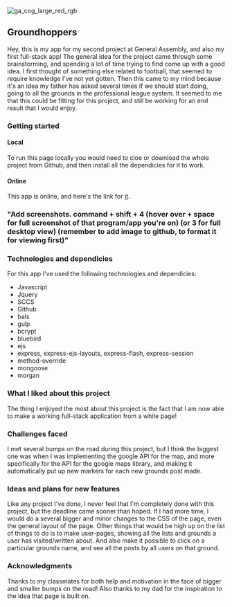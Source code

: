 ![ga_cog_large_red_rgb](https://cloud.githubusercontent.com/assets/40461/8183776/469f976e-1432-11e5-8199-6ac91363302b.png)

## Groundhoppers

Hey, this is my app for my second project at General Assembly, and also my first full-stack app!
The general idea for the project came through some brainstorming, and spending a lot of time trying to find come up with a good idea. I first thought of something else related to football, that seemed to require knowledge I've not yet gotten. Then this came to my mind because it's an idea my father has asked several times if we should start doing, going to all the grounds in the professional league system. 
It seemed to me that this could be fitting for this project, and still be working for an end result that I would enjoy. 

### Getting started
#### Local
To run this page locally you would need to cloe or download the whole project from Github, and then install all the dependicies for it to work.
#### Online
This app is online, and here's the link for [it](https://tranquil-spire-86084.herokuapp.com/).


### "Add screenshots. command + shift + 4 (hover over + space for full screenshot of that program/app you're on) (or 3 for full desktop view) (remember to add image to github, to format it for viewing first)"


### Technologies and dependicies
For this app I've used the following technologies and dependicies:

-	Javascript
- 	Jquery
-  SCCS
-  Github
-  bals
-  gulp
-  bcrypt
-  bluebird
-  ejs
-  express, express-ejs-layouts, express-flash, express-session
-  method-override
-  mongoose
-  morgan


### What I liked about this project
The thing I enjoyed the most about this project is the fact that I am now able to make a working full-stack application from a white page! 

### Challenges faced 
I met several bumps on the road during this project, but I think the biggest one was when I was implementing the google API for the map, and more specifically for the API for the google maps library, and making it automatically put up new markers for each new grounds post made. 


### Ideas and plans for new features
Like any project I've done, I never feel that I'm completely done with this project, but the deadline came sooner than hoped. If I had more time, I would do a several bigger and minor changes to the CSS of the page, even the general layout of the page.
Other things that would be high up on the list of things to do is to make user-pages, showing all the lists and grounds a user has visited/written about. And also make it possible to click on a particular grounds name, and see all the posts by all users on that ground. 

### Acknowledgments
Thanks to my classmates for both help and motivation in the face of bigger and smaller bumps on the road! Also thanks to my dad for the inspiration to the idea that page is built on. 